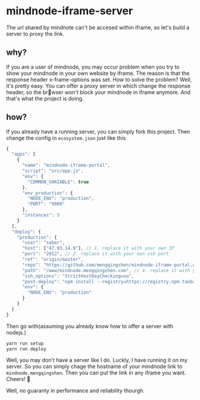 # mindnode-iframe-server
The url shared by mindnote can't be accesed within iframe, so let's build a server to proxy the link.

## why?
If you are a user of mindnode, you may occur problem when you try to show your mindnode in your own website by iframe. The reason is that the response header x-frame-options was set. How to solve the problem? Well, it's pretty easy. You can offer a proxy server in which change the response header, so the brwser won't block your mindnode in iframe anymore. And that's what the project is doing.

## how?
If you already have a running server, you can simply fork this project. Then change the config in `ecosystem.json` just like this

```javascript
{
  "apps": [
    {
      "name": "mindnode-iframe-portal",
      "script": "src/app.js",
      "env": {
        "COMMON_VARIABLE": true
      },
      "env_production": {
        "NODE_ENV": "production",
        "PORT": "9000"
      },
      "instances": 3
    }
  ],
  "deploy": {
    "production": {
      "user": "saber",
      "host": ["47.93.14.9"], // 1. replace it with your own IP
      "port": "2012", // 2. replace it with your own ssh port
      "ref": "origin/master",
      "repo": "https://github.com/mengqingshen/mindnode-iframe-portal.git", // 3. replace it with your own git responsitry
      "path": "/www/mindnode.mengqingshen.com", // 4. replace it with your own path in your server
      "ssh_options": "StrictHostKeyChecking=no",
      "post-deploy": "npm install --registry=https://registry.npm.taobao.org && pm2 startOrRestart ecosystem.json --env production",
      "env": {
        "NODE_ENV": "production"
      }
    }
  }
}
```

Then go with(assuming you already know how to offer a server with nodejs.)

```bash
yarn run setup
yarn run deploy
```

Well, you may don't have a server like I do. Luckly, I have running it on my server. So you can simply chage the hostname of your mindnode link to `mindnode.mengqingshen`. Then you can put the link in any iframe you want. Cheers! 🍻

Well, no guaranty in performance and reliability thourgh.
